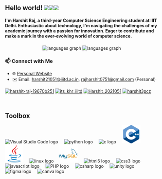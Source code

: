 <h2 align="left">Hello world! <img width="30" src="https://camo.githubusercontent.com/4a8a9217b10a29670742dea1115675da77eb76092e7be504630a4a91b364f501/68747470733a2f2f656d6f6a692e736c61636b2d656467652e636f6d2f54303137324343504755572f70617274792d626c6f622f643732353337303766613133653965652e676966"><img width="30" src="https://camo.githubusercontent.com/4a8a9217b10a29670742dea1115675da77eb76092e7be504630a4a91b364f501/68747470733a2f2f656d6f6a692e736c61636b2d656467652e636f6d2f54303137324343504755572f70617274792d626c6f622f643732353337303766613133653965652e676966"><img width="30" src="https://camo.githubusercontent.com/4a8a9217b10a29670742dea1115675da77eb76092e7be504630a4a91b364f501/68747470733a2f2f656d6f6a692e736c61636b2d656467652e636f6d2f54303137324343504755572f70617274792d626c6f622f643732353337303766613133653965652e676966"></h2>
<h4> I'm Harshit Raj, a third-year Computer Science Engineering student at IIIT Delhi. Enthusiastic about technology, I'm navigating the challenges of my academic journey with a passion for innovation. Eager to contribute and make a mark in the ever-evolving world of computer science. </h4>

###

<div align="center">
<!--   <img src="https://github-readme-stats.vercel.app/api?username=harshit21051&hide_title=false&hide_rank=false&show_icons=true&include_all_commits=true&count_private=true&disable_animations=false&theme=dracula&locale=en&hide_border=false" height="150" alt="stats graph"  /> -->
  <img src="https://github-readme-stats.vercel.app/api/top-langs?username=harshit21051&locale=en&hide_title=false&layout=compact&card_width=320&langs_count=5&theme=dracula&hide_border=false" height="180" alt="languages graph"  />
  <img src="https://github-readme-streak-stats.herokuapp.com?user=harshit21051&locale=en&hide_title=false&layout=compact&card_width=480&langs_count=5&theme=dracula&hide_border=false" height="180" alt="languages graph"  />
</div>

###

<!-- <img align="right" height="150" src="https://i.imgflip.com/65efzo.gif"  /> -->

###

### 📫 Connect with Me

- 🌐 [Personal Website](https://harshit21051.github.io/Portfolio/)
- ✉️ Email: harshit21051@iiitd.ac.in, rajharshit0751@gmail.com (Personal)

<p align="left">
  <a href="https://www.linkedin.com/in/harshit-raj-19670b251" target="blank"><img align="center" src="https://raw.githubusercontent.com/rahuldkjain/github-profile-readme-generator/master/src/images/icons/Social/linked-in-alt.svg" alt="harshit-raj-19670b251" height="30" width="40" /></a>
  <a href="https://leetcode.com/u/its_khr_iiitd/" target="blank"><img align="center" src="https://raw.githubusercontent.com/rahuldkjain/github-profile-readme-generator/master/src/images/icons/Social/leet-code.svg" alt="its_khr_iiitd" height="30" width="40" /></a>
  <a href="https://codeforces.com/profile/Harshit_2021051" target="blank"><img align="center" src="https://raw.githubusercontent.com/rahuldkjain/github-profile-readme-generator/master/src/images/icons/Social/codeforces.svg" alt="Harshit_2021051" height="30" width="40" /></a>
  <a href="https://www.geeksforgeeks.org/user/harshit3pcz/" target="blank"><img align="center" src="https://raw.githubusercontent.com/rahuldkjain/github-profile-readme-generator/master/src/images/icons/Social/geeks-for-geeks.svg" alt="harshit3pcz" height="30" width="40" /></a>
</p>

<br clear="both">

## Toolbox
<div align="left">
  <img src="https://www.vectorlogo.zone/logos/visualstudio_code/visualstudio_code-icon.svg" height="60" alt="Visual Studio Code logo">
  <img width="12" />
  <img src="https://cdn.jsdelivr.net/gh/devicons/devicon/icons/python/python-original.svg" height="60" alt="python logo" />
  <img width="12" />
  <img src="https://cdn.jsdelivr.net/gh/devicons/devicon/icons/c/c-original.svg" height="60" alt="c logo" />
  <img width="12" />
  <img src="https://raw.githubusercontent.com/devicons/devicon/master/icons/cplusplus/cplusplus-original.svg" height="60" alt="c++ logo" />
  <img width="12" />
  <img src="https://raw.githubusercontent.com/devicons/devicon/master/icons/java/java-original.svg" height="60" alt="java logo" />
  <img width="12" />
  <img src="https://cdn.jsdelivr.net/gh/devicons/devicon/icons/linux/linux-original.svg" height="60" alt="linux logo" />
  <img width="12" />
  <img src="https://raw.githubusercontent.com/devicons/devicon/master/icons/mysql/mysql-original-wordmark.svg" height="60" alt="mysql logo" />
  <img width="12" />
  <img src="https://cdn.jsdelivr.net/gh/devicons/devicon/icons/html5/html5-original.svg" height="60" alt="html5 logo" />
  <img width="12" />
  <img src="https://cdn.jsdelivr.net/gh/devicons/devicon/icons/css3/css3-original.svg" height="60" alt="css3 logo" />
  <img width="12" />
  <img src="https://cdn.jsdelivr.net/gh/devicons/devicon/icons/javascript/javascript-original.svg" height="60" alt="javascript logo" />
  <img width="12" />
  <img src="https://upload.wikimedia.org/wikipedia/commons/2/27/PHP-logo.svg" height="60" alt="PHP logo">
  <img width="12" />
  <img src="https://cdn.jsdelivr.net/gh/devicons/devicon/icons/csharp/csharp-original.svg" height="60" alt="csharp logo" />
  <img width="12" />
  <img src="https://upload.wikimedia.org/wikipedia/commons/c/c4/Unity_2021.svg" height="60" alt="unity logo" />
  <img width="12" />
  <img src="https://www.vectorlogo.zone/logos/figma/figma-icon.svg" height="60" alt="figma logo" />
  <img width="12" />
  <img src="https://www.vectorlogo.zone/logos/canva/canva-icon.svg" height="60" alt="canva logo" />
  
</div>

<br clear="both">

###

<!-- <h3 align="left">🔥My Stats :</h3>
<div align="center">
  <img src="https://streak-stats.demolab.com?user=harshit21051&locale=en&mode=daily&theme=dark&hide_border=false&border_radius=5&order=3" height="220" alt="streak graph"  />
</div> -->

###


<!--
**harshit21051/harshit21051** is a ✨ _special_ ✨ repository because its `README.md` (this file) appears on your GitHub profile.

Here are some ideas to get you started:

- 🔭 I’m currently working on ...
- 🌱 I’m currently learning ...
- 👯 I’m looking to collaborate on ...
- 🤔 I’m looking for help with ...
- 💬 Ask me about ...
- 📫 How to reach me: ...
- 😄 Pronouns: ...
- ⚡ Fun fact: ...
-->

